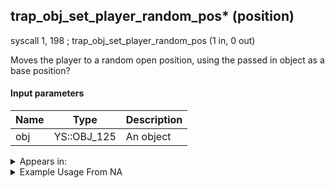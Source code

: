 ## trap_obj_set_player_random_pos* (position)

syscall 1, 198 ; trap_obj_set_player_random_pos (1 in, 0 out)

Moves the player to a random open position, using the passed in object as a base position?

#### Input parameters
| Name | Type | Description
|------|------|------------
| obj   | YS::OBJ_125   | An object




<details>
	<summary>Appears in:</summary>

</details>

<details>
	<summary>Example Usage From NA</summary>

</details>

